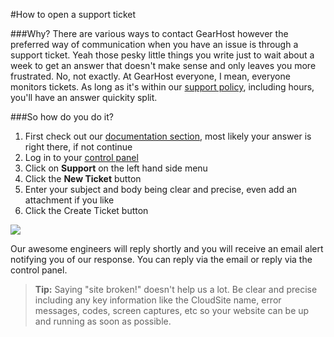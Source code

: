 #How to open a support ticket

###Why?
There are various ways to contact GearHost however the preferred way of communication when you have an issue is through a support ticket. Yeah those pesky little things you write just to wait about a week to get an answer that doesn't make sense and only leaves you more frustrated. No, not exactly. At GearHost everyone, I mean, everyone monitors tickets. As long as it's within our [support policy](https://www.gearhost.com/documentation/support-policy), including hours, you'll have an answer quickity split.

###So how do you do it?
1. First check out our [documentation section](https://www.gearhost.com/documentation), most likely your answer is right there, if not continue
2. Log in to your [control panel](https://my.gearhost.com)
3. Click on **Support** on the left hand side menu
4. Click the **New Ticket** button
5. Enter your subject and body being clear and precise, even add an attachment if you like
6. Click the Create Ticket button

![](https://raw.githubusercontent.com/GearHost/docs/master/Images/createticket.png)

Our awesome engineers will reply shortly and you will receive an email alert notifying you of our response. You can reply via the email or reply via the control panel.

>**Tip:** Saying "site broken!" doesn't help us a lot. Be clear and precise including any key information like the CloudSite name, error messages, codes, screen captures, etc so your website can be up and running as soon as possible.

